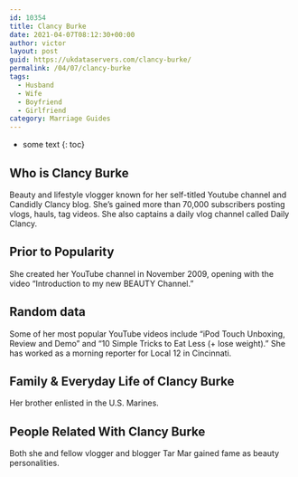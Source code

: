 ```yaml
---
id: 10354
title: Clancy Burke
date: 2021-04-07T08:12:30+00:00
author: victor
layout: post
guid: https://ukdataservers.com/clancy-burke/
permalink: /04/07/clancy-burke
tags:
  - Husband
  - Wife
  - Boyfriend
  - Girlfriend
category: Marriage Guides
---
```


* some text
{: toc}


## Who is Clancy Burke



Beauty and lifestyle vlogger known for her self-titled Youtube channel and Candidly Clancy blog. She&#8217;s gained more than 70,000 subscribers posting vlogs, hauls, tag videos. She also captains a daily vlog channel called Daily Clancy.

                
                
                
## Prior to Popularity



She created her YouTube channel in November 2009, opening with the video &#8220;Introduction to my new BEAUTY Channel.&#8221;

                
                
                
## Random data



Some of her most popular YouTube videos include &#8220;iPod Touch Unboxing, Review and Demo&#8221; and &#8220;10 Simple Tricks to Eat Less (+ lose weight).&#8221; She has worked as a morning reporter for Local 12 in Cincinnati.

                
                
                
## Family & Everyday Life of Clancy Burke



Her brother enlisted in the U.S. Marines.

                
                
                
## People Related With Clancy Burke



Both she and fellow vlogger and blogger Tar Mar gained fame as beauty personalities.

                
              
            
          
          
          